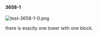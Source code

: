 #### 3658-1
![test-3658-1-0.png](https://github.com/lil-lab/nlvr/raw/master/nlvr/test/images/5/test-3658-1-0.png "test-3658-1-0.png")

there is exactly one tower with one block.